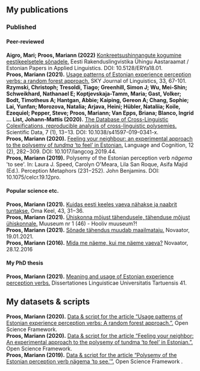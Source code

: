 ## My publications

### Published

#### Peer-reviewed

**Aigro, Mari; Proos, Mariann (2022)** [Konkreetsushinnangute kogumine eestikeelsetele sõnadele.](http://arhiiv.rakenduslingvistika.ee/ajakirjad/index.php/aastaraamat/article/download/ERYa18.01/532) Eesti Rakenduslingvistika Ühingu Aastaraamat / Estonian Papers in Applied Linguistics. DOI: 10.5128/ERYa18.01.  
**Proos, Mariann (2021).** [Usage patterns of Estonian experience perception verbs: a random forest approach.](http://www.linguistics.fi/julkaisut/SKY2020/SKYJoL33_Proos.pdf) SKY Journal of Linguistics, 33, 67-101.  
**Rzymski, Christoph; Tresoldi, Tiago; Greenhill, Simon J; Wu, Mei-Shin; Schweikhard, Nathanael E; Koptjevskaja-Tamm, Maria; Gast, Volker; Bodt, Timotheus A; Hantgan, Abbie; Kaiping, Gereon A; Chang, Sophie; Lai, Yunfan; Morozova, Natalia; Arjava, Heini; Hübler, Nataliia; Koile, Ezequiel; Pepper, Steve; Proos, Mariann; Van Epps, Briana; Blanco, Ingrid ... List, Johann-Mattis (2020).** [The Database of Cross-Linguistic Colexifications, reproducible analysis of cross-linguistic polysemies.](https://www.nature.com/articles/s41597-019-0341-x) Scientific Data, 7 (1), 13−13. DOI: 10.1038/s41597-019-0341-x.  
**Proos, Mariann (2020).** [Feeling your neighbour: an experimental approach to the polysemy of *tundma* ‘to feel’ in Estonian.](https://www.cambridge.org/core/journals/language-and-cognition/article/feeling-your-neighbour-an-experimental-approach-to-the-polysemy-of-tundma-to-feel-in-estonian/5CFAEEB53363F88C38D2D64E956930AE) Language and Cognition, 12 (2), 282−309. DOI: 10.1017/langcog.2019.44.  
**Proos, Mariann (2019).** Polysemy of the Estonian perception verb *nägema* 'to see'. In: Laura J. Speed, Carolyn O'Meara, Lila San Roque, Asifa Majid (Ed.). Perception Metaphors (231−252). John Benjamins. DOI: 10.1075/celcr.19.12pro.  

#### Popular science etc.

**Proos, Mariann (2021).** [Kuidas eesti keeles vaeva nähakse ja naabrit tuntakse.](https://www.emakeeleselts.ee/wp-content/uploads/2021/12/Proos.pdf) Oma Keel, 43, 31−36.  
**Proos, Mariann (2021).** [Ühiskonna mõjust tähendusele, tähenduse mõjust ühiskonnale.](https://ajakiri.muuseum.ee/uhiskonna-mojust-tahendusele-tahenduse-mojust-uhiskonnale/) Muuseum nr 1 (46) - Hooliv muuseum?!  
**Proos, Mariann (2021).** [Sõnade tähendus muudab maailmataju.](https://novaator.err.ee/1608078214/sonade-tahendus-muudab-maailmataju) Novaator, 19.01.2021.  
**Proos, Mariann (2016).** [Mida me näeme, kui me näeme vaeva?](https://novaator.err.ee/260045/mida-me-naeme-kui-me-naeme-vaeva) Novaator, 28.12.2016

#### My PhD thesis

**Proos, Mariann (2021).** [Meaning and usage of Estonian experience perception verbs.](https://dspace.ut.ee/handle/10062/71426) Dissertationes Linguisticae Universitatis Tartuensis 41.  

## My datasets & scripts

**Proos, Mariann (2020).** [Data & script for the article “Usage patterns of Estonian experience perception verbs: A random forest approach.”.](https://osf.io/jshvf/) Open Science Framework.  
**Proos, Mariann (2020).** [Data & script for the article “Feeling your neighbor: An experimental approach to the polysemy of tundma ‘to feel’ in Estonian.”.](https://osf.io/ptd7n/) Open Science Framework.  
**Proos, Mariann (2019).** [Data & script for the article “Polysemy of the Estonian perception verb nägema ‘to see.’”.](https://osf.io/gm5se/) Open Science Framework . 

